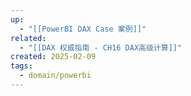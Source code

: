 ```yaml
---
up:
  - "[[PowerBI DAX Case 案例]]"
related:
  - "[[DAX 权威指南 - CH16 DAX高级计算]]"
created: 2025-02-09
tags:
  - domain/powerbi
---
```

